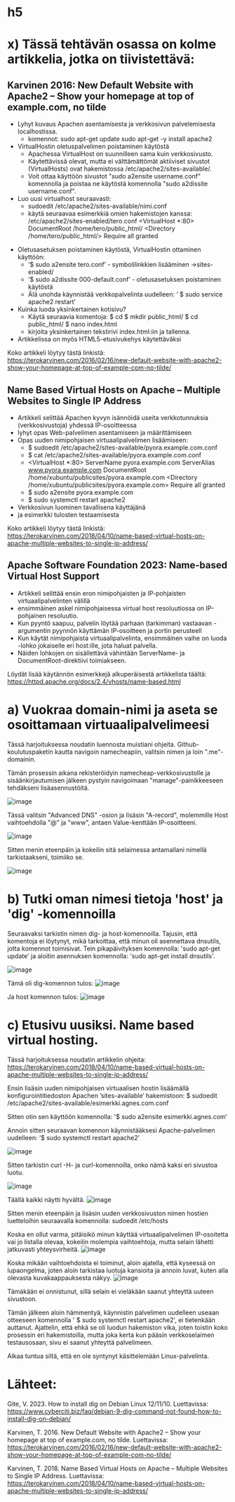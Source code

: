 # h5

# x) Tässä tehtävän osassa on kolme artikkelia, jotka on tiivistettävä:

## Karvinen 2016: New Default Website with Apache2 – Show your homepage at top of example.com, no tilde
*	Lyhyt kuvaus Apachen asentamisesta ja verkkosivun palvelemisesta localhostissa.
	-	komennot: sudo apt-get update	sudo apt-get -y install apache2
*	VirtualHostin oletuspalvelimen poistaminen käytöstä
	-	Apachessa VirtualHost on suunnilleen sama kuin verkkosivusto.
	-	Käytettävissä olevat, mutta ei välttämättömät aktiiviset sivustot (VirtualHosts) ovat hakemistossa /etc/apache2/sites-available/.
	-	Voit ottaa käyttöön sivustot "sudo a2ensite username.conf" komennolla ja poistaa ne käytöstä komennolla "sudo a2dissite username.conf".
*	Luo uusi virtualhost seuraavasti:
	-	sudoedit /etc/apache2/sites-available/nimi.conf
	-	käytä seuraavaa esimerkkiä omien hakemistojen kanssa:
 /etc/apache2/sites-enabled/tero.conf
<VirtualHost *:80>
DocumentRoot /home/tero/public_html/
<Directory /home/tero/public_html/>
Require all granted
</Directory>
</VirtualHost>

*	Oletusasetuksen poistaminen käytöstä, VirtualHostin ottaminen käyttöön:
	-	’$ sudo a2ensite tero.conf’ - symbolilinkkien lisääminen ->sites-enabled/
	-	’$ sudo a2dissite 000-default.conf’ - oletusasetuksen poistaminen käytöstä
	-	Älä unohda käynnistää verkkopalvelinta uudelleen: ’ $ sudo service apache2 restart’
*	Kuinka luoda yksinkertainen kotisivu?
	-	Käytä seuraavia komentoja:
	$ cd
	$ mkdir public_html/
	$ cd public_html/
	$ nano index.html
	-	kirjoita yksinkertainen tekstirivi index.html:iin ja tallenna.
*	Artikkelissa on myös HTML5-etusivukehys käytettäväksi

Koko artikkeli löytyy tästä linkistä: https://terokarvinen.com/2016/02/16/new-default-website-with-apache2-show-your-homepage-at-top-of-example-com-no-tilde/ 

## Name Based Virtual Hosts on Apache – Multiple Websites to Single IP Address

*	Artikkeli selittää Apachen kyvyn isännöidä useita verkkotunnuksia (verkkosivustoja) yhdessä IP-osoitteessa
*	lyhyt opas Web-palvelimen asentamiseen ja määrittämiseen
*	Opas uuden nimipohjaisen virtuaalipalvelimen lisäämiseen:
	-	$ sudoedit /etc/apache2/sites-available/pyora.example.com.conf
	-	$ cat /etc/apache2/sites-available/pyora.example.com.conf
	-	<VirtualHost *:80>
		 ServerName pyora.example.com
  		ServerAlias www.pyora.example.com
  		DocumentRoot /home/xubuntu/publicsites/pyora.example.com
 		<Directory /home/xubuntu/publicsites/pyora.example.com>
  		Require all granted
 		</Directory>
		</VirtualHost>
	-	$ sudo a2ensite pyora.example.com
	-	$ sudo systemctl restart apache2
*	Verkkosivun luominen tavallisena käyttäjänä
*	ja esimerkki tulosten testaamisesta

Koko artikkeli löytyy tästä linkistä: https://terokarvinen.com/2018/04/10/name-based-virtual-hosts-on-apache-multiple-websites-to-single-ip-address/ 

## Apache Software Foundation 2023: Name-based Virtual Host Support

*	Artikkeli selittää ensin eron nimipohjaisten ja IP-pohjaisten virtuaalipalvelinten välillä
* ensimmäinen askel nimipohjaisessa virtual host resoluutiossa on IP-pohjainen resoluutio.
* Kun pyyntö saapuu, palvelin löytää parhaan (tarkimman) vastaavan <VirtualHost>-argumentin pyynnön käyttämän IP-osoitteen ja portin perusteell
* Kun käytät nimipohjaista virtuaalipalvelinta, ensimmäinen vaihe on luoda <VirtualHost>-lohko jokaiselle eri host:ille, jota haluat palvella.
*	Näiden lohkojen on sisällettävä vähintään ServerName- ja DocumentRoot-direktiivi toimiakseen.

Löydät lisää käytännön esimerkkejä alkuperäisestä artikkelista täältä: https://httpd.apache.org/docs/2.4/vhosts/name-based.html 

# a) Vuokraa domain-nimi ja aseta se osoittamaan virtuaalipalvelimeesi

Tässä harjoituksessa noudatin luennosta muistiani ohjeita. Github-koulutuspaketin kautta navigoin namecheapiin, valitsin nimen ja loin ".me"-domainin.

Tämän prosessin aikana rekisteröidyin namecheap-verkkosivustolle ja sisäänkirjautumisen jälkeen pystyin navigoimaan "manage"-painikkeeseen tehdäkseni lisäasennustöitä.

 ![image](https://github.com/AgnesDerzsenyi/linuxkurssi/assets/104454979/f73ca679-1310-48e8-9023-7a34c0250c1a)


Tässä valitsin "Advanced DNS" -osion ja lisäsin "A-record", molemmille Host vaihtoehdolla "@" ja "www", antaen Value-kenttään IP-osoitteeni.

 ![image](https://github.com/AgnesDerzsenyi/linuxkurssi/assets/104454979/27b01b25-6958-40f8-bbf2-12fef403e8e8)


Sitten menin eteenpäin ja kokeilin sitä selaimessa antamallani nimellä tarkistaakseni, toimiiko se.

 ![image](https://github.com/AgnesDerzsenyi/linuxkurssi/assets/104454979/dc473bbc-2074-4adc-9c5d-ef497fe59871)



# b) Tutki oman nimesi tietoja 'host' ja 'dig' -komennoilla

Seuraavaksi tarkistin nimen dig- ja host-komennoilla. Tajusin, että komentoja ei löytynyt, mikä tarkoittaa, että minun oli asennettava dnsutils, jotta komennot toimisivat. Tein pikapäivityksen komennolla: 'sudo apt-get update' ja aloitin asennuksen komennolla: 'sudo apt-get install dnsutils'.
 
![image](https://github.com/AgnesDerzsenyi/linuxkurssi/assets/104454979/939880e1-b020-4600-bedd-aa8abe481472)


Tämä oli dig-komennon tulos: 
![image](https://github.com/AgnesDerzsenyi/linuxkurssi/assets/104454979/bd3ef1c3-5ed6-4e41-bb58-4064c6a9784a)

Ja host komennon tulos: 
![image](https://github.com/AgnesDerzsenyi/linuxkurssi/assets/104454979/6cd64281-a4af-4bed-9183-8fbc941f34c3)


# c) Etusivu uusiksi. Name based virtual hosting.

Tässä harjoituksessa noudatin artikkelin ohjeita: https://terokarvinen.com/2018/04/10/name-based-virtual-hosts-on-apache-multiple-websites-to-single-ip-address/

Ensin lisäsin uuden nimipohjaisen virtuaalisen hostin lisäämällä konfigurointitiedoston Apachen ’sites-available’ hakemistoon:
$ sudoedit /etc/apache2/sites-available/esimerkki.agnes.com.conf

Sitten otin sen käyttöön komennolla:
'$ sudo a2ensite esimerkki.agnes.com'

Annoin sitten seuraavan komennon käynnistääksesi Apache-palvelimen uudelleen:
’$ sudo systemctl restart apache2’

 ![image](https://github.com/AgnesDerzsenyi/linuxkurssi/assets/104454979/6e87668f-afe9-4deb-9ea0-f6a9ffe0fe1f)


Sitten tarkistin curl -H- ja curl-komennoilla, onko nämä kaksi eri sivustoa luotu.

 ![image](https://github.com/AgnesDerzsenyi/linuxkurssi/assets/104454979/b44ca607-12c4-4df5-8c7a-2604ee10a0e1)


Täällä kaikki näytti hyvältä.
 ![image](https://github.com/AgnesDerzsenyi/linuxkurssi/assets/104454979/136d9a1b-fad7-4254-becf-8449959bbd1d)


Sitten menin eteenpäin ja lisäsin uuden verkkosivuston nimen hostien luetteloihin seuraavalla komennolla:
sudoedit /etc/hosts

Koska en ollut varma, pitäisikö minun käyttää virtuaalipalvelimen IP-osoitetta vai jo listalla olevaa, kokeilin molempia vaihtoehtoja, mutta selain lähetti jatkuvasti yhteysvirheitä.
![image](https://github.com/AgnesDerzsenyi/linuxkurssi/assets/104454979/c70d2f9c-e066-4775-bdda-17e2d08bc6fc)

 
Koska mikään vaihtoehdoista ei toiminut, aloin ajatella, että kyseessä on lupaongelma, joten aloin tarkistaa luotuja kansioita ja annoin luvat, kuten alla olevasta kuvakaappauksesta näkyy.
![image](https://github.com/AgnesDerzsenyi/linuxkurssi/assets/104454979/2f457957-6668-4fc8-a086-20f89fb1d234)
 

Tämäkään ei onnistunut, sillä selain ei vieläkään saanut yhteyttä uuteen sivustoon.

Tämän jälkeen aloin hämmentyä, käynnistin palvelimen uudelleen useaan otteeseen komennolla ' $ sudo systemctl restart apache2', ei tietenkään auttanut. Ajattelin, että ehkä se oli luodun hakemiston vika, joten toistin koko prosessin eri hakemistoilla, mutta joka kerta kun pääsin verkkoselaimen testausosaan, sivu ei saanut yhteyttä palvelimeen.

Alkaa tuntua siltä, että en ole syntynyt käsittelemään Linux-palvelinta.

# Lähteet:
Gite, V. 2023. How to install dig on Debian Linux 12/11/10. Luettavissa: https://www.cyberciti.biz/faq/debian-9-dig-command-not-found-how-to-install-dig-on-debian/ 

Karvinen, T. 2016. New Default Website with Apache2 – Show your homepage at top of example.com, no tilde. Luettavissa: https://terokarvinen.com/2016/02/16/new-default-website-with-apache2-show-your-homepage-at-top-of-example-com-no-tilde/ 

Karvinen, T. 2018. Name Based Virtual Hosts on Apache – Multiple Websites to Single IP Address. Luettavissa: https://terokarvinen.com/2018/04/10/name-based-virtual-hosts-on-apache-multiple-websites-to-single-ip-address/ 

